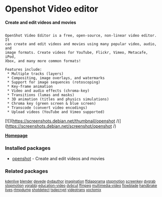 # Openshot Video editor

__Create and edit videos and movies__

```

OpenShot Video Editor is a free, open-source, non-linear video editor. It
can create and edit videos and movies using many popular video, audio, and
image formats. Create videos for YouTube, Flickr, Vimeo, Metacafe, iPod,
Xbox, and many more common formats!

Features include:
 * Multiple tracks (layers)
 * Compositing, image overlays, and watermarks
 * Support for image sequences (rotoscoping)
 * Key-frame animation
 * Video and audio effects (chroma-key)
 * Transitions (lumas and masks)
 * 3D animation (titles and physics simulations)
 * Chroma key (green screen & blue screen)
 * Transcode (convert video encodings)
 * Upload videos (YouTube and Vimeo supported)

```

[![](https://screenshots.debian.net/thumbnail/openshot /)](https://screenshots.debian.net/screenshot/openshot /)


 **[Homepage](http://www.openshotvideo.com/)**

### Installed packages

* [openshot](https://packages.debian.org/stretch/openshot) - Create and edit videos and movies

### Related packages

<sub> [kdenlive](https://packages.debian.org/stretch/kdenlive) [blender](https://packages.debian.org/stretch/blender) [devede](https://packages.debian.org/stretch/devede) [dvdauthor](https://packages.debian.org/stretch/dvdauthor) [imagination](https://packages.debian.org/stretch/imagination) [ffdiaporama](https://packages.debian.org/stretch/ffdiaporama) [stopmotion](https://packages.debian.org/stretch/stopmotion) [screenkey](https://packages.debian.org/stretch/screenkey) [dvgrab](https://packages.debian.org/stretch/dvgrab) [stopmotion](https://packages.debian.org/stretch/stopmotion) [vgrabbj](https://packages.debian.org/stretch/vgrabbj) [education-video](https://packages.debian.org/stretch/education-video) [dvbcut](https://packages.debian.org/stretch/dvbcut) [ffmpeg](https://packages.debian.org/stretch/ffmpeg) [multimedia-video](https://packages.debian.org/stretch/multimedia-video) [flowblade](https://packages.debian.org/stretch/flowblade) [handbrake](https://packages.debian.org/stretch/handbrake) [lives](https://packages.debian.org/stretch/lives) [rtmpdump](https://packages.debian.org/stretch/rtmpdump) [shotdetect](https://packages.debian.org/stretch/shotdetect) [tsdecrypt](https://packages.debian.org/stretch/tsdecrypt) [videotrans](https://packages.debian.org/stretch/videotrans) [voctomix](https://packages.debian.org/stretch/voctomix)  </sub>
